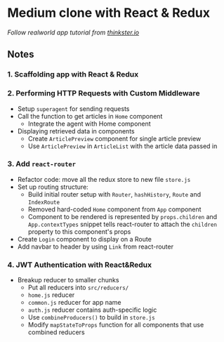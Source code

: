 # Medium clone with React & Redux
*Follow realworld app tutorial from [thinkster.io](https://thinkster.io/)*

## Notes
### 1. Scaffolding app with React & Redux

### 2. Performing HTTP Requests with Custom Middleware
  * Setup `superagent` for sending requests
  * Call the function to get articles in `Home` component
    - Integrate the agent with Home component
  * Displaying retrieved data in components
    - Create `ArticlePreview` component for single article preview
    - Use `ArticlePreview` in `ArticleList` with the article data passed in

### 3. Add `react-router`
  * Refactor code: move all the redux store to new file `store.js`
  * Set up routing structure:
    - Build initial router setup with `Router`, `hashHistory`, `Route` and `IndexRoute`
    - Removed hard-coded `Home` component from `App` component
    - Component to be rendered is represented by `props.children` and `App.contextTypes` snippet tells react-router to attach the `children` property to this component's props
  * Create `Login` component to display on a Route
  * Add navbar to header by using `Link` from react-router

### 4. JWT Authentication with React&Redux
  * Breakup reducer to smaller chunks 
    - Put all reducers into `src/reducers/`
    - `home.js` reducer
    - `common.js` reducer for app name
    - `auth.js` reducer contains auth-specific logic 
    - Use `combineProducers()` to build in `store.js`
    - Modify `mapStateToProps` function for all components that use combined reducers